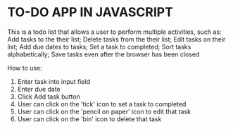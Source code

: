 # TO-DO APP IN JAVASCRIPT

This is a todo list that allows a user to perform multiple activities, such as:
  Add tasks to the their list;
  Delete tasks from the their list;
  Edit tasks on their list;
  Add due dates to tasks;
  Set a task to completed;
  Sort tasks alphabetically;
  Save tasks even after the browser has been closed

How to use:

1. Enter task into input field
2. Enter due date
3. Click Add task button
4. User can click on the 'tick' icon to set a task to completed
5. User can click on the 'pencil on paper' icon to edit that task
6. User can click on the 'bin' icon to delete that task
